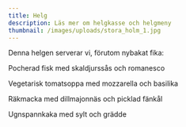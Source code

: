 ```yaml
---
title: Helg
description: Läs mer om helgkasse och helgmeny
thumbnail: /images/uploads/stora_holm_1.jpg
---
```

Denna helgen serverar vi, förutom nybakat fika:

Pocherad fisk med skaldjurssås och romanesco

Vegetarisk tomatsoppa med mozzarella och basilika

Räkmacka med dillmajonnäs och picklad fänkål

Ugnspannkaka med sylt och grädde